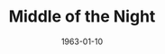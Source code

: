 ---
title: Middle of the Night
date: 1963-01-10
closing_date: 1963-01-19
layout: productions
playbill:
Theatre: Theatre Jacksonville
Venue: Little Theatre
cast:
- The Girl: Judith Jett
- The Mother: Mollie Tierney
- The Kid Sister: Cathy Perry
- The Manufacturer: Joseph Hyde
- The Sister: Jane Johnson
- The Widow: Doris Thornhill
- The Daughter: Lois Stewart
- The Neighbor: Verda Pryor
- The Friend: Linda Johnson
- The Husband: Marshall Grauer
- The Son-in Law: Bernard Shainbrown
crew:
- Director: George Ballis
- Set Designer: Ben Jones
- Technical Director: Pete House
- Lighting Designer: Chase Ambler
- Sound: Ron Johnson
- Stage Manager: Art Logan
- Lighting: Peggy Miller
- Properties:
  - Galdys Dale
  - Anne Brown
  - Jean Charles
  - Helen Cochran
  - Margaret Mahler
  - Esther Barnes
  - Mary Thornhill
  - Eula Walker
- Make-Up:
  - Marion Conner
  - Doris Hindin
  - Verda Pryor
  - Ellen Black
- Construction and Painting:
  - Eula Walters
  - A. Ira Fink
  - Danny Henson
  - Ellen Black
  - Gladys Dale
  - Robin Grossberg
  - Margaret Mahler
  - Mary Alyce Wood
  - Peggy Miller
  - Pete House
  - Joanne House
external_links:
---